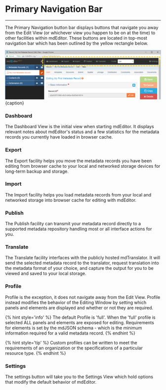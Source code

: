 # Primary Navigation Bar
---
The Primary Navigation button bar displays buttons that navigate you away from the Edit View (or whichever view you happen to be on at the time) to other facilities within mdEditor. These buttons are located in top-most navigation bar which has been outlined by the yellow rectangle below.

![The Primary Navigation Bar](/assets/get-started/primary-nav.png){caption}

### <i class="fa fa-tachometer"></i> Dashboard
The Dashboard View is the initial view when starting mdEditor.  It displays relevant notes about mdEditor's status and a few statistics for the metadata records you currently have loaded in browser cache.  

### <i class="fa fa-sign-out"></i>Export 
The Export facility helps you move the metadata records you have been editing from browser cache to your local and networked storage devices for long-term backup and storage.

### <i class="fa fa-sign-in"></i> Import 
The Import facility helps you load metadata records from your local and networked storage into browser cache for editing with mdEditor.

### <i class="fa fa-share-square-o"></i> Publish
The Publish facility can transmit your metadata record directly to a supported metadata repository handling most or all interface actions for you.  

### <i class="fa fa-retweet"></i> Translate
The Translate facility interfaces with the publicly hosted mdTranslator.  It will send the selected metadata record to the translator, request translation into the metadata format of your choice, and capture the output for you to be viewed and saved to your local storage. 

### Profile
Profile is the exception, it does not navigate away from the Edit View. Profile instead modifies the behavior of the Editing Window by setting which panels and elements are displayed and whether or not they are required. 

{% hint style='info' %}
  The default Profile is 'full'.  When the 'full' profile is selected ALL panels and elements are exposed for editing.  Requirements for elements is set by the mdJSON schema - which is the minimum information required for a valid metadata record.
{% endhint %} 

{% hint style='tip' %}
  Custom profiles can be written to meet the requirements of an organization or the specifications of a particular resource type.
{% endhint %}


### <i class="fa fa-cog"></i> Settings 
The settings button will take you to the Settings View which hold options that modify the default behavior of mdEditor.

 